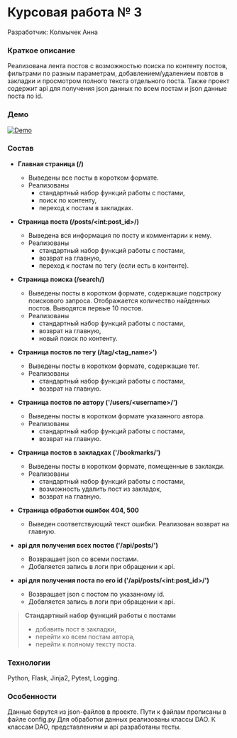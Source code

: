 # Курсовая работа № 3
Разработчик: Колмычек Анна

### Краткое описание
Реализована лента постов с возможностью
поиска по контенту постов, фильтрами по разным параметрам,
добавлением/удалением повтов в закладки 
и просмотром полного текста отдельного поста.
Также проект содержит api для получения json данных по всем постам
и json данные поста по id. 

### Демо
[![Demo](https://drive.google.com/thumbnail?authuser=0&sz=w1280&id=1yn704qL7xyRA0jlTb2ReRbBKljpeMhUk)](https://drive.google.com/file/d/1yn704qL7xyRA0jlTb2ReRbBKljpeMhUk/view?usp=sharing "Demo")

### Состав

- **Главная страница (/)**
  - Выведены все посты в коротком формате.
  - Реализованы
    - стандартный набор функций работы с постами,
    - поиск по контенту,
    - переход к постам в закладках.


- **Страница поста (/posts/&lt;int:post_id&gt;/)**
  - Выведена вся информация по посту и комментарии к нему.
  - Реализованы
    - стандартный набор функций работы с постами,
    - возврат на главную,
    - переход к постам по тегу (если есть в контенте).


- **Страница поиска (/search/)**
  - Выведены посты в коротком формате, содержащие подстроку поискового запроса. Отображается количество найденных постов. Выводятся первые 10 постов. 
  - Реализованы
    - стандартный набор функций работы с постами,
    - возврат на главную,
    - новый поиск по контенту.


- **Страница постов по тегу (/tag/&lt;tag_name&gt;')**
  - Выведены посты в коротком формате, содержащие тег.
  - Реализованы
    - стандартный набор функций работы с постами,
    - возврат на главную.


- **Страница постов по автору ('/users/&lt;username&gt;/')**
  - Выведены посты в коротком формате указанного автора.
  - Реализованы
    - стандартный набор функций работы с постами,
    - возврат на главную.


- **Страница постов в закладках ('/bookmarks/')**
  - Выведены посты в коротком формате, помещенные в заклакди.
  - Реализованы
    - стандартный набор функций работы с постами,
    - возможность удалить пост из закладок,
    - возврат на главную.


- **Страница обработки ошибок 404, 500**
  - Выведен соответствующий текст ошибки. Реализован возврат на главную.


- **api для получения всех постов ('/api/posts/')**
  - Возвращает json со всеми постами.
  - Добвляется запись в логи при обращении к api.


- **api для получения поста по его id ('/api/posts/&lt;int:post_id&gt;/')**
  - Возвращает json с постом по указанному id.
  - Добвляется запись в логи при обращении к api.


> **Стандартный набор функций работы с постами**
> - добавить пост в закладки,
> - перейти ко всем постам автора,
> - перейти к полному тексту поста.


### Технологии
Python, Flask, Jinja2, Pytest, Logging. 

### Особенности
Данные берутся из json-файлов в проекте.
Пути к файлам прописаны в файле config.py
Для обработки данных реализованы классы DAO.
К классам DAO, представлениям и api разработаны тесты.
